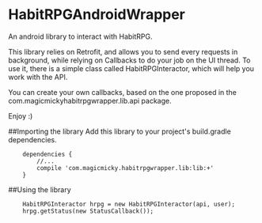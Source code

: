 HabitRPGAndroidWrapper
======================

An android library to interact with HabitRPG.

This library relies on Retrofit, and allows you to send every requests in background, while relying on Callbacks to do your job on the UI thread.
To use it, there is a simple class called HabitRPGInteractor, which will help you work with the API.

You can create your own callbacks, based on the one proposed in the com.magicmickyhabitrpgwrapper.lib.api package.


Enjoy :)


##Importing the library
Add this library to your project's build.gradle dependencies.
```
    dependencies {
        //...
        compile 'com.magicmicky.habitrpgwrapper.lib:lib:+'
    }
```


##Using the library

```
    HabitRPGInteractor hrpg = new HabitRPGInteractor(api, user);
    hrpg.getStatus(new StatusCallback());
```


